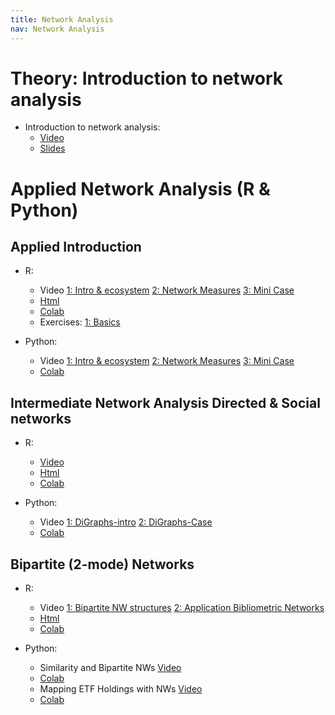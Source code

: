 ```yaml
---
title: Network Analysis
nav: Network Analysis
---
```





# Theory: Introduction to network analysis

* Introduction to network analysis: 
   * [Video](https://www.loom.com/share/307f388fbb3d4e73919250aa6eb535f0) 
   * [Slides](https://sds-aau.github.io/SDS-master/M2/notebooks/network_analysis_theory.html)

# Applied Network Analysis (R & Python)

## Applied Introduction

* R: 
   * Video [1: Intro & ecosystem](https://www.loom.com/share/abe75a61d7374ae99f946e1a5829430e) [2: Network Measures](https://www.loom.com/share/981c493c990c46f591f465455a0d5bba) [3: Mini Case](https://www.loom.com/share/9fc0c009945c4fb0b3aaa0be77f52707) 
   * [Html](https://sds-aau.github.io/SDS-master/M2/notebooks/network_analysis_application.nb.html) 
   * [Colab](https://colab.research.google.com/github/SDS-AAU/SDS-master/blob/master/M2/notebooks/network_analysis_application.ipynb)
   * Exercises: [1: Basics](https://colab.research.google.com/github/SDS-AAU/SDS-master/blob/master/M2/exercises/network_analysis_application_ex1.ipynb)

* Python: 
   * Video [1: Intro & ecosystem](https://www.loom.com/share/e2a1e501c1474b70aaa64bad5257d635)  [2: Network Measures](https://www.loom.com/share/3556014c3e2b4fd39d675e05258f5041) [3: Mini Case](https://www.loom.com/share/75ed0b7f781a447991f28149bbe54c04) 
   * [Colab](https://github.com/SDS-AAU/SDS-master/blob/master/M2/notebooks/M2_Networks_hands_on_in_python.ipynb)

## Intermediate Network Analysis Directed & Social networks

* R: 
   * [Video](https://www.loom.com/share/1f905b64ba014819a0c0b45c0757f92c) 
   * [Html](https://sds-aau.github.io/SDS-master/M2/notebooks/network_analysis_application_directed.nb.html) 
   * [Colab](https://colab.research.google.com/github/SDS-AAU/SDS-master/blob/master/M2/notebooks/network_analysis_application_directed.ipynb)

* Python: 
   * Video [1: DiGraphs-intro](https://www.loom.com/share/6a8c8d5d6b8e4e989356b5ca4fa47035?sharedAppSource=personal_library)  [2: DiGraphs-Case](https://www.loom.com/share/fb7a9e91d67e487094b390c9b509737c?sharedAppSource=personal_library) 
   * [Colab](https://github.com/SDS-AAU/SDS-master/blob/master/M2/notebooks/M2_Directed_Networks_hands_on_Python.ipynb)

## Bipartite (2-mode) Networks

* R: 
   * Video [1: Bipartite NW structures](https://www.loom.com/share/7668a71c95f941a1a17148e45ba83689) [2: Application Bibliometric Networks](https://www.loom.com/share/2fdf16a87a9d4eac81d50cef0b55ae3b) 
   * [Html](https://sds-aau.github.io/SDS-master/M2/notebooks/network_analysis_application_bipartite.nb.html) 
   * [Colab](https://colab.research.google.com/github/SDS-AAU/SDS-master/blob/master/M2/notebooks/network_analysis_application_bipartite.ipynb)

* Python: 
   * Similarity and Bipartite NWs [Video](https://www.loom.com/share/f51efae898ff4d78a69949381b4649fe) 
   * [Colab](https://nbviewer.jupyter.org/github/SDS-AAU/SDS-master/blob/master/M2/notebooks/M2_Bipartite_graphs_in_Python.ipynb)
   * Mapping ETF Holdings with NWs [Video](https://www.loom.com/share/3984d91363f54c01b27d8672f382b711?sharedAppSource=personal_library) 
   * [Colab](https://nbviewer.jupyter.org/github/SDS-AAU/SDS-master/blob/master/M2/notebooks/M2_Case_ETF_Holdings_Python.ipynb)
